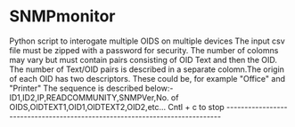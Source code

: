 # SNMPmonitor
Python script to interogate multiple OIDS on multiple devices
          The input csv file must be zipped with a password for security.
          The number of colomns may vary but must contain pairs consisting of OID
          Text and then the OID. The number of Text/OID pairs is described in a
          separate colomn.The origin of each OID has two descriptors. These could be, for
          example "Office" and "Printer" The sequence is described below:-
          ID1,ID2,IP,READCOMMUNITY,SNMPVer,No. of OIDS,OIDTEXT1,OID1,OIDTEXT2,OID2,etc...
          Cntl + c to stop
          ----------------------------------------------------------------------------
